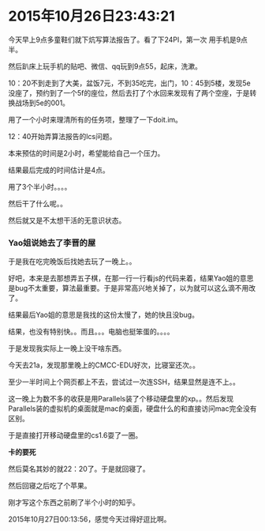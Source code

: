 <!--
author: Kapono
date: 2015-10-26
title: 2015年10月26日
tags: 日志
category: 日志
status: publish
summary: 又是逗比的一天
-->

# 2015年10月26日23:43:21

今天早上9点多童鞋们就下炕写算法报告了。看了下24PI，第一次 用手机是9点半。

然后趴床上玩手机的贴吧、微信、qq玩到9点55，起床，洗漱。

10：20不到走到了大美，盆饭7元，不到35吃完，出门，10：45到5楼，发现5e没座了，预约到了一个5f的座位，然后去打了个水回来发现有了两个空座，于是转换战场到5e的001。

用了一个小时来理清所有的任务项，整理了一下doit.im。

12：40开始弄算法报告的lcs问题。

本来预估的时间是2小时，希望能给自己一个压力。

结果最后完成的时间估计是4点。

用了3个半小时。。。。

然后干了什么呢。。

然后就又是不太想干活的无意识状态。

### Yao姐说她去了李晋的屋

于是我在吃完晚饭后找她去玩了一晚上。。

好吧，本来是去那想弄五子棋，在那一行一行看js的代码来着，结果Yao姐的意思是bug不太重要，算法最重要。于是非常高兴地关掉了，以为就可以这么滴不用改了。

结果最后Yao姐的意思是我找的这份太慢了，她的快且没bug。

结果，也没有特别快。。而且。。。电脑也挺笨蛋的。。。。

于是发现我实际上一晚上没干啥东西。

今天去21a，发现那里晚上的CMCC-EDU好次，比寝室还次。。

至少一半时间上个网页都上不去，尝试过一次连SSH，结果显然是连不上。。

这一晚上为数不多的收获是用Parallels装了个移动硬盘里的xp。。然后发现Parallels装的虚拟机的桌面就是mac的桌面，硬盘什么的和直接访问mac完全没有区别。

于是直接打开移动硬盘里的cs1.6耍了一圈。

**卡的要死**

然后莫名其妙的就22：20了。于是就回寝了。

然后回寝之后吃了个苹果。

刚才写这个东西之前刷了半个小时的知乎。

2015年10月27日00:13:56，感觉今天过得好逗比啊。